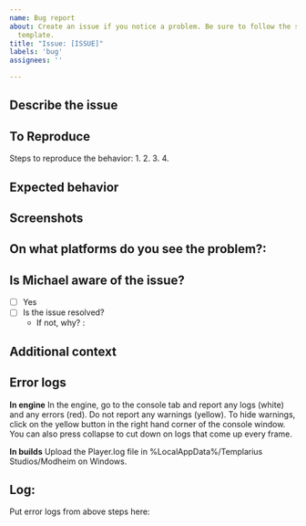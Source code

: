 ```yaml
---
name: Bug report
about: Create an issue if you notice a problem. Be sure to follow the steps in the
  template.
title: "Issue: [ISSUE]"
labels: 'bug'
assignees: ''

---
```


## Describe the issue ##
<!-- A clear and concise description of what the bug is. -->

## To Reproduce ##
Steps to reproduce the behavior:
1. 
2. 
3. 
4. 

## Expected behavior ##
<!-- A clear and concise description of what you expected to happen. -->

## Screenshots ##
<!-- If applicable, add screenshots to help explain your problem.-->

## On what platforms do you see the problem?: ##
<!-- Windows, Linux, Engine, etc. Be sure to include version and build number if available. Build numbers are attached to the version number in the form of (#xx - xxxxxxx). A build number is not available in the engine. -->

## Is Michael aware of the issue? ## 
- [ ] Yes
- [ ] Is the issue resolved? 
     - If not, why? : 

## Additional context ##
<!-- Add any other context about the problem here. -->

## Error logs ##

**In engine**
In the engine, go to the console tab and report any logs (white) and any errors (red). Do not report any warnings (yellow). To hide warnings, click on the yellow button in the right hand corner of the console window. You can also press collapse to cut down on logs that come up every frame.

**In builds**
Upload the Player.log file in %LocalAppData%/Templarius Studios/Modheim on Windows. 

## Log: ##
Put error logs from above steps here:
